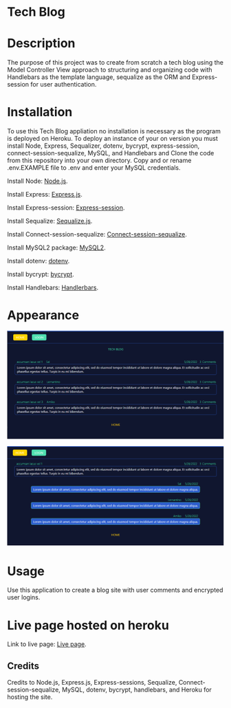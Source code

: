 # Tech Blog

# Description

The purpose of this project was to create from scratch a tech blog using the Model Controller View approach to structuring and organizing code with Handlebars as the template language, sequalize as the ORM and Express-session for user authentication.

# Installation

To use this Tech Blog appliation no installation is necessary as the program is deployed on Heroku. To deploy an instance of your on version you must install Node, Express, Sequalizer, dotenv, bycrypt, express-session, connect-session-sequalize, MySQL, and Handlebars and Clone the code from this repository into your own directory. Copy and or rename .env.EXAMPLE file to .env and enter your MySQL credentials.

Install Node: [Node.js](https://nodejs.org/en/download/).

Install Express: [Express.js](https://www.npmjs.com/package/express).

Install Express-session: [Express-session](https://www.npmjs.com/package/express-session).

Install Sequalize: [Sequalize.js](https://www.npmjs.com/package/sequelize).

Install Connect-session-sequalize: [Connect-session-sequalize](https://www.npmjs.com/package/connect-session-sequelize).

Install MySQL2 package: [MySQL2](https://www.npmjs.com/package/mysql2).

Install dotenv: [dotenv](https://www.npmjs.com/package/dotenv).

Install bycrypt: [bycrypt](https://www.npmjs.com/package/bcrypt).

Install Handlebars: [Handlerbars](https://www.npmjs.com/package/handlebars).

# Appearance

![Appearance](./public/images/tech-01.png)

![Appearance2](./public/images/tech-02.png)

# Usage

Use this application to create a blog site with user comments and encrypted user logins.

# Live page hosted on heroku

Link to live page: [Live page](https://git.heroku.com/mvc-technology-blog.git).

## Credits

Credits to Node.js, Express.js, Express-sessions, Sequalize, Connect-session-sequalize, MySQL, dotenv, bycrypt, handlebars, and Heroku for hosting the site.

